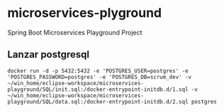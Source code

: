 # microservices-plyground
Spring Boot Microservices Playground Project

## Lanzar postgresql
```
docker run -d -p 5432:5432 -e 'POSTGRES_USER=postgres' -e 'POSTGRES_PASSWORD=postgres' -e 'POSTGRES_DB=scrum_dev' -v ~/win_home/eclipse-workspace/microservices-playground/SQL/init.sql:/docker-entrypoint-initdb.d/1.sql -v ~/win_home/eclipse-workspace/microservices-playground/SQL/data.sql:/docker-entrypoint-initdb.d/2.sql postgres
```

